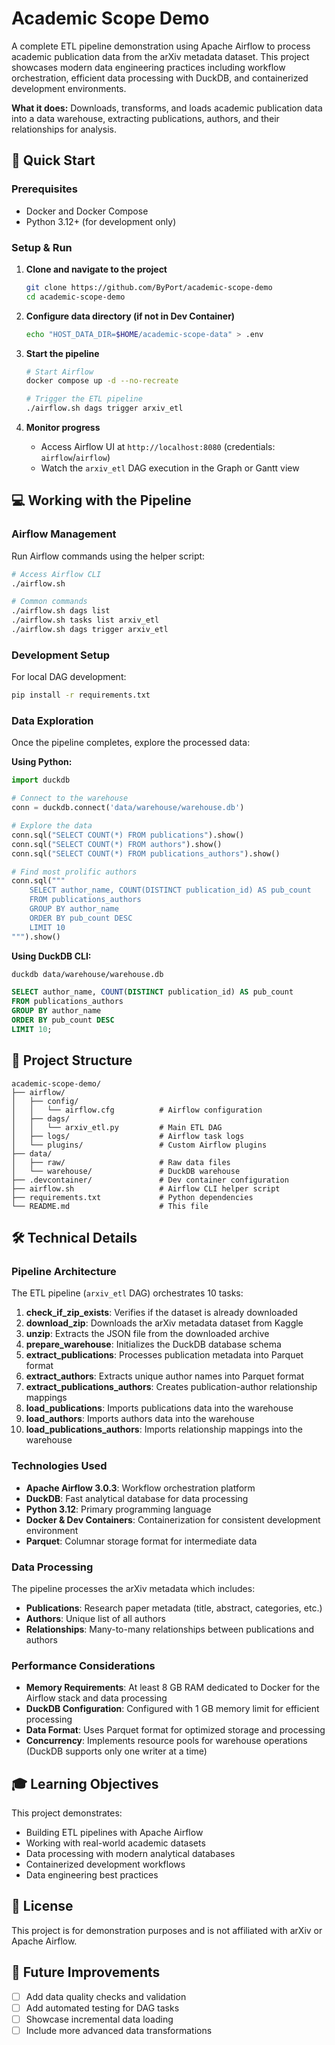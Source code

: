# Academic Scope Demo

A complete ETL pipeline demonstration using Apache Airflow to process academic publication data from the arXiv metadata dataset. This project showcases modern data engineering practices including workflow orchestration, efficient data processing with DuckDB, and containerized development environments.

**What it does:** Downloads, transforms, and loads academic publication data into a data warehouse, extracting publications, authors, and their relationships for analysis.

## 🚀 Quick Start

### Prerequisites
- Docker and Docker Compose
- Python 3.12+ (for development only)

### Setup & Run
1. **Clone and navigate to the project**
    ```bash
    git clone https://github.com/ByPort/academic-scope-demo
    cd academic-scope-demo
    ```

2. **Configure data directory (if not in Dev Container)**
    ```bash
    echo "HOST_DATA_DIR=$HOME/academic-scope-data" > .env
    ```

3. **Start the pipeline**
    ```bash
    # Start Airflow
    docker compose up -d --no-recreate
    
    # Trigger the ETL pipeline
    ./airflow.sh dags trigger arxiv_etl
    ```

4. **Monitor progress**
   - Access Airflow UI at `http://localhost:8080` (credentials: `airflow`/`airflow`)
   - Watch the `arxiv_etl` DAG execution in the Graph or Gantt view

## 💻 Working with the Pipeline

### Airflow Management
Run Airflow commands using the helper script:

```bash
# Access Airflow CLI
./airflow.sh

# Common commands
./airflow.sh dags list
./airflow.sh tasks list arxiv_etl
./airflow.sh dags trigger arxiv_etl
```

### Development Setup
For local DAG development:
```bash
pip install -r requirements.txt
```

### Data Exploration

Once the pipeline completes, explore the processed data:

**Using Python:**

```python
import duckdb

# Connect to the warehouse
conn = duckdb.connect('data/warehouse/warehouse.db')

# Explore the data
conn.sql("SELECT COUNT(*) FROM publications").show()
conn.sql("SELECT COUNT(*) FROM authors").show()
conn.sql("SELECT COUNT(*) FROM publications_authors").show()

# Find most prolific authors
conn.sql("""
    SELECT author_name, COUNT(DISTINCT publication_id) AS pub_count
    FROM publications_authors
    GROUP BY author_name
    ORDER BY pub_count DESC
    LIMIT 10
""").show()
```

**Using DuckDB CLI:**

```bash
duckdb data/warehouse/warehouse.db
```

```sql
SELECT author_name, COUNT(DISTINCT publication_id) AS pub_count
FROM publications_authors
GROUP BY author_name
ORDER BY pub_count DESC
LIMIT 10;
```

## 📁 Project Structure

```
academic-scope-demo/
├── airflow/
│   ├── config/
│   │   └── airflow.cfg          # Airflow configuration
│   ├── dags/
│   │   └── arxiv_etl.py         # Main ETL DAG
│   ├── logs/                    # Airflow task logs
│   └── plugins/                 # Custom Airflow plugins
├── data/
│   ├── raw/                     # Raw data files
│   └── warehouse/               # DuckDB warehouse
├── .devcontainer/               # Dev container configuration
├── airflow.sh                   # Airflow CLI helper script
├── requirements.txt             # Python dependencies
└── README.md                    # This file
```

## 🛠️ Technical Details

### Pipeline Architecture
The ETL pipeline (`arxiv_etl` DAG) orchestrates 10 tasks:

1. **check_if_zip_exists**: Verifies if the dataset is already downloaded
2. **download_zip**: Downloads the arXiv metadata dataset from Kaggle
3. **unzip**: Extracts the JSON file from the downloaded archive
4. **prepare_warehouse**: Initializes the DuckDB database schema
5. **extract_publications**: Processes publication metadata into Parquet format
6. **extract_authors**: Extracts unique author names into Parquet format
7. **extract_publications_authors**: Creates publication-author relationship mappings
8. **load_publications**: Imports publications data into the warehouse
9. **load_authors**: Imports authors data into the warehouse
10. **load_publications_authors**: Imports relationship mappings into the warehouse

### Technologies Used

- **Apache Airflow 3.0.3**: Workflow orchestration platform
- **DuckDB**: Fast analytical database for data processing
- **Python 3.12**: Primary programming language
- **Docker & Dev Containers**: Containerization for consistent development environment
- **Parquet**: Columnar storage format for intermediate data

### Data Processing

The pipeline processes the arXiv metadata which includes:
- **Publications**: Research paper metadata (title, abstract, categories, etc.)
- **Authors**: Unique list of all authors
- **Relationships**: Many-to-many relationships between publications and authors

### Performance Considerations

- **Memory Requirements**: At least 8 GB RAM dedicated to Docker for the Airflow stack and data processing
- **DuckDB Configuration**: Configured with 1 GB memory limit for efficient processing
- **Data Format**: Uses Parquet format for optimized storage and processing
- **Concurrency**: Implements resource pools for warehouse operations (DuckDB supports only one writer at a time)

## 🎓 Learning Objectives

This project demonstrates:
- Building ETL pipelines with Apache Airflow
- Working with real-world academic datasets
- Data processing with modern analytical databases
- Containerized development workflows
- Data engineering best practices

## 📝 License

This project is for demonstration purposes and is not affiliated with arXiv or Apache Airflow.

## 🚧 Future Improvements

- [ ] Add data quality checks and validation
- [ ] Add automated testing for DAG tasks
- [ ] Showcase incremental data loading
- [ ] Include more advanced data transformations
